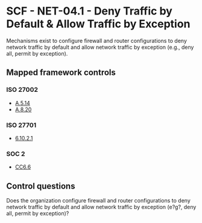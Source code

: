 # SCF - NET-04.1 - Deny Traffic by Default & Allow Traffic by Exception
Mechanisms exist to configure firewall and router configurations to deny network traffic by default and allow network traffic by exception (e.g., deny all, permit by exception). 
## Mapped framework controls
### ISO 27002
- [A.5.14](../iso27002/a-5.md#a514)
- [A.8.20](../iso27002/a-8.md#a820)
  
### ISO 27701
- [6.10.2.1](../iso27701/61021.md)
  
### SOC 2
- [CC6.6](../soc2/cc66.md)
  
## Control questions
Does the organization configure firewall and router configurations to deny network traffic by default and allow network traffic by exception (e?g?, deny all, permit by exception)? 
  
